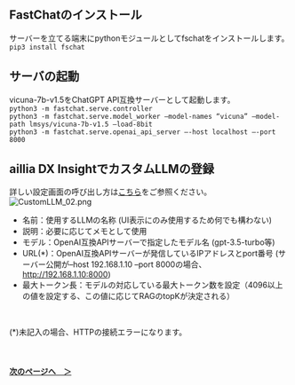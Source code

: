 ## FastChatのインストール
サーバーを立てる端末にpythonモジュールとしてfschatをインストールします。
`pip3 install fschat`
## サーバの起動
vicuna-7b-v1.5をChatGPT API互換サーバーとして起動します。<br>
`python3 -m fastchat.serve.controller`<br>
`python3 -m fastchat.serve.model_worker –model-names “vicuna” –model-path lmsys/vicuna-7b-v1.5 –load-8bit`<br>
`python3 -m fastchat.serve.openai_api_server –-host localhost –-port 8000`<br>

## aillia DX InsightでカスタムLLMの登録
詳しい設定画面の呼び出し方は[こちら](CustomLLM.md)をご参照ください。<br>
![CustomLLM_02.png](/img/CustomLLM_02.png)<br>

* 名前：使用するLLMの名称 (UI表示にのみ使用するため何でも構わない)
* 説明：必要に応じてメモとして使用
* モデル：OpenAI互換APIサーバーで指定したモデル名 (gpt-3.5-turbo等)
* URL(*)：OpenAI互換APIサーバーが発信しているIPアドレスとport番号 (サーバー公開が–host 192.168.1.10 –port 8000の場合、http://192.168.1.10:8000)
* 最大トークン長：モデルの対応している最大トークン数を設定（4096以上の値を設定する、この値に応じてRAGのtopKが決定される）
<br>

(*)未記入の場合、HTTPの接続エラーになります。

<br>

#### [次のページへ&emsp;＞](CustomLLM_Recomend.md)